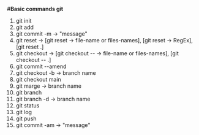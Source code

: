 #**Basic commands git**  

1. git init
2. git add
3. git commit -m -> "message"
4. git reset -> [git reset -> file-name or files-names], [git reset -> RegEx], [git reset .]
5. git checkout -> [git checkout -- -> file-name or files-names], [git checkout -- .]
6. git commit --amend
7. git checkout -b -> branch name
8. git checkout main
9. git marge -> branch name
10. git branch
11. git branch -d -> branch name
12. git status
13. git log
14. git push
15. git commit -am -> "message"